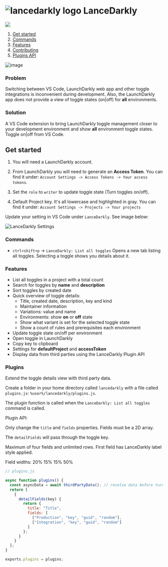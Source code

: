 <h1> <img alt="lancedarkly logo" src="https://user-images.githubusercontent.com/10452163/58038609-3d5e2880-7b28-11e9-9a6c-d219a9a617e0.png" /> LanceDarkly</h1>

[![](https://vsmarketplacebadge.apphb.com/version-short/RichardKotze.lancedarkly.svg)](https://marketplace.visualstudio.com/items?itemName=RichardKotze.lancedarkly)

1. [Get started](#get-started)
1. [Commands](#commands)
1. [Features](#features)
1. [Contributing](https://github.com/rkotze/lancedarkly/blob/master/CONTRIBUTING.md)
1. [Plugins API](#plugins)

![image](https://user-images.githubusercontent.com/10452163/58037858-5960ca80-7b26-11e9-9b45-b7acd5ba178c.png)

### Problem

Switching between VS Code, LaunchDarkly web app and other toggle integrations is inconvenient during development. Also, the LaunchDarkly app does not provide a view of toggle states (on|off) for **all** environments.

### Solution

A VS Code extension to bring LaunchDarkly toggle management closer to your development environment and show **all** environment toggle states. Toggle on|off from VS Code.

## Get started

1. You will need a LaunchDarkly account.

1. From LaunchDarkly you will need to generate an **Access Token**. You can find it under: `Account Settings -> Access Tokens -> Your access tokens`.

1. Set the `role` to `writer` to update toggle state (Turn toggles on/off).

1. Default Project key. It's all lowercase and highlighted in gray. You can find it under: `Account Settings -> Projects -> Your projects`

Update your setting in VS Code under `LanceDarkly`. See image below:

![LanceDarkly Settings](https://user-images.githubusercontent.com/10452163/53906270-64857d80-4042-11e9-9fdd-7b58e03f8cc1.png)

### Commands

- `ctrl+shift+p` -> `LanceDarkly: List all toggles`
  Opens a new tab listing all toggles. Selecting a toggle shows you details about it.

### Features

- List all toggles in a project with a total count
- Search for toggles by **name** and **description**
- Sort toggles by created date
- Quick overview of toggle details:
  - Title, created date, description, key and kind
  - Maintainer information
  - Variations: value and name
  - Environments: show **on** or **off** state
  - Show what variant is set for the selected toggle state
  - Show a count of rules and prerequisites each environment
- Update toggle state on/off per environment
- Open toggle in LaunchDarkly
- Copy key to clipboard
- Settings for **defaultProject** and **accessToken**
- Display data from third parties using the LanceDarkly Plugin API

### Plugins

Extend the toggle details view with third party data.

Create a folder in your home directory called `lancedarkly` with a file called `plugins.js`: `%user%/lancedarkly/plugins.js`.

The plugin function is called when the `LanceDarkly: List all toggles` command is called.

Plugin API:

Only change the `title` and `fields` properties. Fields must be a 2D array.

The `detailFields` will pass through the toggle key.

Maximum of four fields and unlimited rows. First field has LanceDarkly label style applied.

Field widths: 20% 15% 15% 50%

```javascript
// plugins.js

async function plugins() {
  const asyncData = await thirdPartyData(); // resolve data before turning API.
  return [
    {
      detailFields(key) {
        return {
          title: "Title",
          fields: [
            ["Production", "key", "guid", "random"],
            ["Integration", "key", "guid", "random"]
          ]
        };
      }
    }
  ];
}

exports.plugins = plugins;
```
